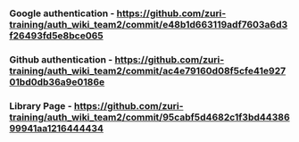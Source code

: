 ### Google authentication - https://github.com/zuri-training/auth_wiki_team2/commit/e48b1d663119adf7603a6d3f26493fd5e8bce065

### Github authentication - https://github.com/zuri-training/auth_wiki_team2/commit/ac4e79160d08f5cfe41e92701bd0db36a9e0186e

### Library Page - https://github.com/zuri-training/auth_wiki_team2/commit/95cabf5d4682c1f3bd4438699941aa1216444434